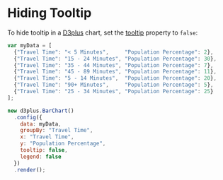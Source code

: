 # Hiding Tooltip

To hide tooltip in a [D3plus](http://d3plus.org) chart, set the [tooltip](http://d3plus.org/docs/#Viz.tooltip) property to `false`:

```js
var myData = [
  {"Travel Time": "< 5 Minutes",     "Population Percentage": 2},
  {"Travel Time": "15 - 24 Minutes", "Population Percentage": 30},
  {"Travel Time": "35 - 44 Minutes", "Population Percentage": 7},
  {"Travel Time": "45 - 89 Minutes", "Population Percentage": 11},
  {"Travel Time": "5 - 14 Minutes",  "Population Percentage": 20},
  {"Travel Time": "90+ Minutes",     "Population Percentage": 5},
  {"Travel Time": "25 - 34 Minutes", "Population Percentage": 25}
];

new d3plus.BarChart()
  .config({
    data: myData,
    groupBy: "Travel Time",
    x: "Travel Time",
    y: "Population Percentage",
    tooltip: false,
    legend: false
  })
  .render();
```
